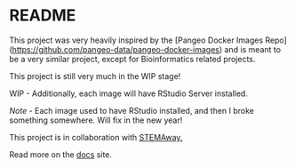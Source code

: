 # README

This project was very heavily inspired by the [Pangeo Docker Images Repo] (https://github.com/pangeo-data/pangeo-docker-images) and is meant to be a very similar project, except for Bioinformatics related projects.

This project is still very much in the WIP stage!

WIP - Additionally, each image will have RStudio Server installed.

*Note* - Each image used to have RStudio installed, and then I broke something somewhere. Will fix in the new year!

This project is in collaboration with [STEMAway.](https://stemaway.com/) 

Read more on the [docs](https://jhubdockerdocs.dabbleofdevopsonaws.com/) site.
